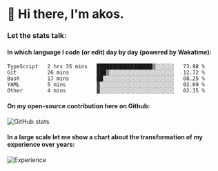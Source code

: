 # 👋 Hi there, I'm akos. 


### Let the stats talk:


#### In which language I code (or edit) day by day (powered by Wakatime): 

<!--START_SECTION:waka-->

```text
TypeScript   2 hrs 35 mins   ██████████████████▒░░░░░░   73.98 %
Git          26 mins         ███▒░░░░░░░░░░░░░░░░░░░░░   12.72 %
Bash         17 mins         ██░░░░░░░░░░░░░░░░░░░░░░░   08.25 %
YAML         5 mins          ▓░░░░░░░░░░░░░░░░░░░░░░░░   02.69 %
Other        4 mins          ▓░░░░░░░░░░░░░░░░░░░░░░░░   02.35 %
```

<!--END_SECTION:waka-->

#### On my open-source contribution here on Github:
 
![GitHub stats](https://github-readme-stats.vercel.app/api?username=akosbalasko)

#### In a large scale let me show a chart about the transformation of my experience over years:   

![Experience](https://cr-skills-chart-widget.azurewebsites.net/api/api?username=akosbalasko)
